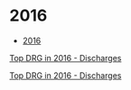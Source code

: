 # 2016  

* [2016](https://data.cms.gov/Medicare-Inpatient/Inpatient-Prospective-Payment-System-IPPS-Provider/fm2n-hjj6)  








[Top DRG in 2016 - Discharges](http://mvigoda.github.io/datasets/Discharges/Top_Discharges_2016.html)  



[Top DRG in 2016 - Discharges](http://michaelvigoda.com/datasets/Discharges/Top_Discharges_2016.html)






